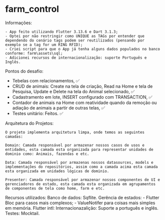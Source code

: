 # farm_control


Informações:

    - App feito utilizando Flutter 3.13.6 e Dart 3.1.3;
    - Optei por não restringir como UNIQUE as TAGs por entender que dependendo do cenário tags podem ser reutilizados (pensando por exemplo se a tag for um RING RFID);
    - Criei script para que o App já tenha alguns dados populados no banco conforme: farm\assets\sql;
    - Adicionei recursos de internacionalização: suporte Português e Inglês.


Pontos do desafio:
- Tebelas com relacionamentos, ✅ 
- CRUD de animais: Create na tela de criação, Read na Home e tela de Pesquisa, Update e Delete na tela do Animal selecionado,  ✅ 
- Cadastramento em lote, INSERT configurado com TRANSACTION, ✅ 
- Contador de animais na Home com reatividade quando da remoção ou adiação de animais a partir de outras telas, ✅ 
- Testes unitário: Feitos. ✅ 


Arquitetura do Projetos:

    O projeto implementa arquitetura limpa, onde temos as seguintes camadas:

    Domain: Camada responsável por armazenar nossos casos de usos e entidades, esta camada esta organizada para representar unidades de dominio como: Animais, fazendas e etc.

    Data: Camada responsável por armazenas nossos datasources, models e implementações do repositórios, assim como a camada acima esta camada esta organizada em unidades lógicas de dominio.

    Presenter: Camada responsável por armazenar nossos componentes de UI e gerenciadores de estado, esta camada esta organizada em agrupamentos de componentes de tela como home, farm e etc.


Recursos utilizados:
    Banco de dados: Sqflite.
    Gerência de estados:
    - Flutter Bloc para casos mais complexos;
    - ValueNotifer para coisas mais simples em memória.
    Flutter intl: Internacionazalição: Suporte a português e inglês.
    Testes: Mocktail.



